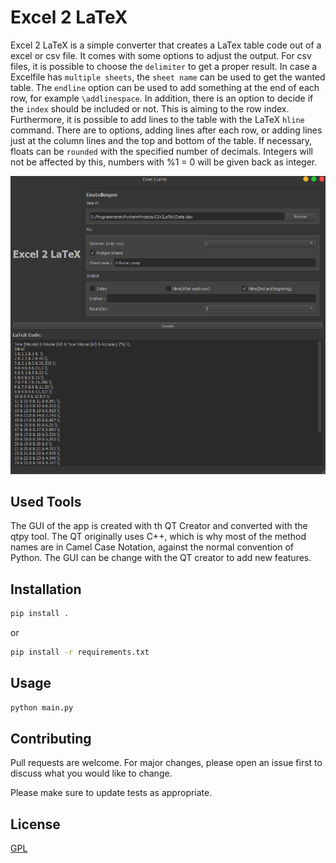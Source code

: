 # Excel 2 LaTeX

Excel 2 LaTeX is a simple converter that creates a LaTex table code out of a excel or csv file. It comes with some options
to adjust the output. For csv files, it is possible to choose the `delimiter` to get a proper result. In case a Excelfile
has `multiple sheets`, the `sheet name` can be used to get the wanted table.  The `endline` option can be used to add something at the end of each row, for example `\addlinespace`.
In addition, there is an option to decide if the `index` should be included or not. This is aiming to the row index.
Furthermore, it is possible to add lines to the table with the LaTeX `hline` command. There are to options, adding lines after each row, or adding lines just at the column lines and the 
top and bottom of the table. If necessary, floats can be `rounded` with the specified number of decimals. Integers will not be
affected by this, numbers with %1 = 0 will be given back as integer.

![img.png](img.png)
## Used Tools

The GUI of the app is created with th QT Creator and converted with the qtpy tool. The QT originally uses C++, which is why
most of the method names are in Camel Case Notation, against the normal convention of Python.
The GUI can be change with the QT creator to add new features.

## Installation

```bash
pip install .
```
or

```bash
pip install -r requirements.txt
```

## Usage

```python
python main.py
```
## Contributing
Pull requests are welcome. For major changes, please open an issue first to discuss what you would like to change.

Please make sure to update tests as appropriate.

## License
[GPL](https://www.gnu.org/licenses/why-not-lgpl.html)
